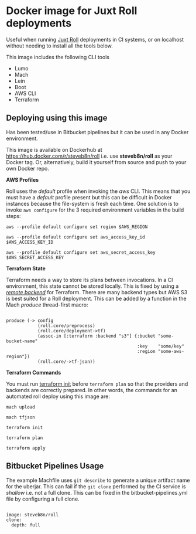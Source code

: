 # Docker image for Juxt Roll deployments

Useful when running [Juxt Roll](https://github.com/juxt/roll) deployments in CI systems,
or on localhost without needing to install all the tools below.

This image includes the following CLI tools

* Lumo
* Mach
* Lein
* Boot
* AWS CLI
* Terraform

## Deploying using this image

Has been tested/use in Bitbucket pipelines but it can be used in any Docker environment.

This image is available on Dockerhub at https://hub.docker.com/r/steveb8n/roll
i.e. use **steveb8n/roll** as your Docker tag.
Or, alternatively, build it yourself from source and push to your own Docker repo.

**AWS Profiles**

Roll uses the *default* profile when invoking the *aws* CLI.
This means that you must have a *default* profile present but this can be difficult in Docker instances because the file-system is fresh each time.
One solution is to invoke `aws configure` for the 3 required environment variables in the build steps:

`aws --profile default configure set region $AWS_REGION`

`aws --profile default configure set aws_access_key_id $AWS_ACCESS_KEY_ID`

`aws --profile default configure set aws_secret_access_key $AWS_SECRET_ACCESS_KEY`

**Terraform State**

Terraform needs a way to store its plans between invocations.
In a CI environment, this state cannot be stored locally.
This is fixed by using a [*remote backend*](https://www.terraform.io/docs/backends/index.html) for Terraform.
There are many backend types but AWS S3 is best suited for a Roll deployment.
This can be added by a function in the Mach *produce* thread-first macro:

<pre><code>
produce (-> config
            (roll.core/preprocess)
            (roll.core/deployment->tf)
            (assoc-in [:terraform :backend "s3"] {:bucket "some-bucket-name"
                                                  :key    "some/key"
                                                  :region "some-aws-region"})
            (roll.core/->tf-json))
</code></pre>

**Terraform Commands**

You must run [terraform init](https://www.terraform.io/docs/commands/init.html) before `terraform plan` so that the providers and backends are correctly prepared.
In other words, the commands for an automated roll deploy using this image are:

`mach upload`

`mach tfjson`

`terraform init`

`terraform plan`

`terraform apply`

## Bitbucket Pipelines Usage

The example Machfile uses `git describe` to generate a unique artifact name for the uberjar.
This can fail if the `git clone` performed by the CI service is *shallow* i.e. not a full clone.
This can be fixed in the bitbucket-pipelines.yml file by configuring a full clone.

<pre><code>
image: steveb8n/roll
clone:
  depth: full
</code></pre>

